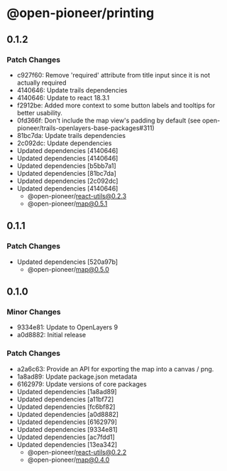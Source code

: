 # @open-pioneer/printing

## 0.1.2

### Patch Changes

-   c927f60: Remove 'required' attribute from title input since it is not actually required
-   4140646: Update trails dependencies
-   4140646: Update to react 18.3.1
-   f2912be: Added more context to some button labels and tooltips for better usability.
-   0fd366f: Don't include the map view's padding by default (see open-pioneer/trails-openlayers-base-packages#311)
-   81bc7da: Update trails dependencies
-   2c092dc: Update dependencies
-   Updated dependencies [4140646]
-   Updated dependencies [4140646]
-   Updated dependencies [b5bb7a1]
-   Updated dependencies [81bc7da]
-   Updated dependencies [2c092dc]
-   Updated dependencies [4140646]
    -   @open-pioneer/react-utils@0.2.3
    -   @open-pioneer/map@0.5.1

## 0.1.1

### Patch Changes

-   Updated dependencies [520a97b]
    -   @open-pioneer/map@0.5.0

## 0.1.0

### Minor Changes

-   9334e81: Update to OpenLayers 9
-   a0d8882: Initial release

### Patch Changes

-   a2a6c63: Provide an API for exporting the map into a canvas / png.
-   1a8ad89: Update package.json metadata
-   6162979: Update versions of core packages
-   Updated dependencies [1a8ad89]
-   Updated dependencies [a11bf72]
-   Updated dependencies [fc6bf82]
-   Updated dependencies [a0d8882]
-   Updated dependencies [6162979]
-   Updated dependencies [9334e81]
-   Updated dependencies [ac7fdd1]
-   Updated dependencies [13ea342]
    -   @open-pioneer/react-utils@0.2.2
    -   @open-pioneer/map@0.4.0
